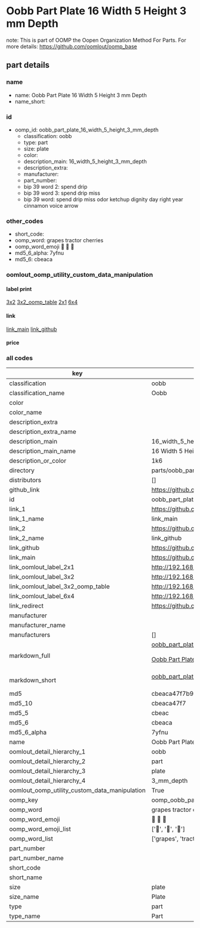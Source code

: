 # Oobb Part Plate 16 Width 5 Height 3 mm Depth  

note: This is part of OOMP the Oopen Organization Method For Parts. For more details: https://github.com/oomlout/oomp_base

##  part details
  







### name
* name: Oobb Part Plate 16 Width 5 Height 3 mm Depth
* name_short: 
### id
* oomp_id: oobb_part_plate_16_width_5_height_3_mm_depth
  * classification: oobb
  * type: part
  * size: plate
  * color: 
  * description_main: 16_width_5_height_3_mm_depth
  * description_extra: 
  * manufacturer: 
  * part_number: 
  * bip 39 word 2: spend drip
  * bip 39 word 3: spend drip miss
  * bip 39 word: spend drip miss odor ketchup dignity day right year cinnamon voice arrow

### other_codes
* short_code: 
* oomp_word: grapes tractor cherries
* oomp_word_emoji :grapes: :tractor: :cherries:
* md5_6_alpha: 7yfnu
* md5_6: cbeaca






### oomlout_oomp_utility_custom_data_manipulation
#### label print
[3x2](http://192.168.1.245:1112/?label=oomp%207yfnu)
[3x2_oomp_table](http://192.168.1.108:1112/?label=oomp%207yfnu)
[2x1](http://192.168.1.242:1112/?label=oomp%207yfnu)
[6x4](http://192.168.1.55:1112/?label=oomp%207yfnu)    

#### link

[link_main](https://github.com/oomlout/oomlout_oomp_version_1_messy/tree/main/parts/oobb_part_plate_16_width_5_height_3_mm_depth) [link_github](https://github.com/oomlout/oomlout_oomp_version_1_messy/tree/main/parts/oobb_part_plate_16_width_5_height_3_mm_depth)                             

#### price







### all codes 
| key | value |  
| --- | --- |  
| classification | oobb |  
| classification_name | Oobb |  
| color |  |  
| color_name |  |  
| description_extra |  |  
| description_extra_name |  |  
| description_main | 16_width_5_height_3_mm_depth |  
| description_main_name | 16 Width 5 Height 3 mm Depth |  
| description_or_color | 1k6 |  
| directory | parts/oobb_part_plate_16_width_5_height_3_mm_depth |  
| distributors | [] |  
| github_link | https://github.com/oomlout/oomlout_oomp_part_src/tree/main/parts/oobb_part_plate_16_width_5_height_3_mm_depth |  
| id | oobb_part_plate_16_width_5_height_3_mm_depth |  
| link_1 | https://github.com/oomlout/oomlout_oomp_version_1_messy/tree/main/parts/oobb_part_plate_16_width_5_height_3_mm_depth |  
| link_1_name | link_main |  
| link_2 | https://github.com/oomlout/oomlout_oomp_version_1_messy/tree/main/parts/oobb_part_plate_16_width_5_height_3_mm_depth |  
| link_2_name | link_github |  
| link_github | https://github.com/oomlout/oomlout_oomp_version_1_messy/tree/main/parts/oobb_part_plate_16_width_5_height_3_mm_depth |  
| link_main | https://github.com/oomlout/oomlout_oomp_version_1_messy/tree/main/parts/oobb_part_plate_16_width_5_height_3_mm_depth |  
| link_oomlout_label_2x1 | http://192.168.1.242:1112/?label=oomp%207yfnu |  
| link_oomlout_label_3x2 | http://192.168.1.245:1112/?label=oomp%207yfnu |  
| link_oomlout_label_3x2_oomp_table | http://192.168.1.108:1112/?label=oomp%207yfnu |  
| link_oomlout_label_6x4 | http://192.168.1.55:1112/?label=oomp%207yfnu |  
| link_redirect | https://github.com/oomlout/oomlout_oomp_version_1_messy/tree/main/parts/oobb_part_plate_16_width_5_height_3_mm_depth |  
| manufacturer |  |  
| manufacturer_name |  |  
| manufacturers | [] |  
| markdown_full | [oobb_part_plate_16_width_5_height_3_mm_depth](none)<br>[](none)<br>[Oobb Part Plate 16 Width 5 Height 3 Mm Depth](none)<br><br> |  
| markdown_short | [oobb_part_plate_16_width_5_height_3_mm_depth](none)<br><br> |  
| md5 | cbeaca47f7b9c700f83cf9931b90ce8a |  
| md5_10 | cbeaca47f7 |  
| md5_5 | cbeac |  
| md5_6 | cbeaca |  
| md5_6_alpha | 7yfnu |  
| name | Oobb Part Plate 16 Width 5 Height 3 mm Depth |  
| oomlout_detail_hierarchy_1 | oobb |  
| oomlout_detail_hierarchy_2 | part |  
| oomlout_detail_hierarchy_3 | plate |  
| oomlout_detail_hierarchy_4 | 3_mm_depth |  
| oomlout_oomp_utility_custom_data_manipulation | True |  
| oomp_key | oomp_oobb_part_plate_16_width_5_height_3_mm_depth |  
| oomp_word | grapes tractor cherries |  
| oomp_word_emoji | :grapes: :tractor: :cherries: |  
| oomp_word_emoji_list | [':grapes:', ':tractor:', ':cherries:'] |  
| oomp_word_list | ['grapes', 'tractor', 'cherries'] |  
| part_number |  |  
| part_number_name |  |  
| short_code |  |  
| short_name |  |  
| size | plate |  
| size_name | Plate |  
| type | part |  
| type_name | Part |  
